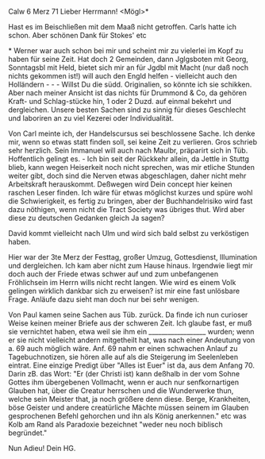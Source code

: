  Calw 6 Merz 71
Lieber Herrmann! <Mögl>*

Hast es im Beischließen mit dem Maaß nicht getroffen. Carls hatte ich schon. Aber schönen Dank für Stokes' etc

<Pfr Sam>* Werner war auch schon bei mir und scheint mir zu vielerlei im Kopf zu haben für seine Zeit. Hat doch 2 Gemeinden, dann Jglgsboten mit Georg, Sonntagsbl mit Held, bietet sich mir an für Jgdbl mit Macht (nur daß noch nichts gekommen ist!) will auch den Engld helfen - vielleicht auch den Holländern - - - Willst Du die südd. Originalien, so könnte ich sie schikken. Aber nach meiner Ansicht ist das nichts für Drummond & Co, da gehören Kraft- und Schlag-stücke hin, 1 oder 2 Duzd. auf einmal bekehrt und dergleichen. Unsere besten Sachen sind zu sinnig für dieses Geschlecht und laboriren an zu viel Kezerei oder Individualität.

Von Carl meinte ich, der Handelscursus sei beschlossene Sache. Ich denke mir, wenn so etwas statt finden soll, sei keine Zeit zu verlieren. 
Gros schrieb sehr herzlich. Sein Immanuel will auch nach Maulbr, präparirt sich in Tüb. Hoffentlich gelingt es. - Ich bin seit der Rückkehr allein, da Jettle in Stuttg blieb, kann wegen Heiserkeit noch nicht sprechen, was mir etliche Stunden weiter gibt, doch sind die Nerven etwas abgeschlagen, daher nicht mehr Arbeitskraft herauskommt. Deßwegen wird Dein concept hier keinen raschen Leser finden. Ich wäre für etwas möglichst kurzes und spüre wohl die Schwierigkeit, es fertig zu bringen, aber der Buchhandelrisiko wird fast dazu nöthigen, wenn nicht die Tract Society was übriges thut. Wird aber diese zu deutschen Gedanken gleich Ja sagen?

David kommt vielleicht nach Ulm und wird sich bald selbst zu verköstigen haben.

Hier war der 3te Merz der Festtag, großer Umzug, Gottesdienst, Illumination und dergleichen. Ich kam aber nicht zum Hause hinaus. Irgendwie liegt mir doch auch der Friede etwas schwer auf und zum unbefangenen Fröhlichsein im Herrn wills nicht recht langen. Wie wird es einem Volk gelingen wirklich dankbar sich zu erweisen? ist mir eine fast unlösbare Frage. Anläufe dazu sieht man doch nur bei sehr wenigen.

Von Paul kamen seine Sachen aus Tüb. zurück. Da finde ich nun curioser Weise keinen meiner Briefe aus der schweren Zeit. Ich glaube fast, er muß sie vernichtet haben, etwa weil sie ihm ein __________________ wurden; wenn er sie nicht vielleicht andern mitgetheilt hat, was nach einer Andeutung von a. 69 auch möglich wäre. Anf. 69 nahm er einen schwachen Anlauf zu Tagebuchnotizen, sie hören alle auf als die Steigerung im Seelenleben eintrat. Eine einzige Predigt über "Alles ist Euer" ist da, aus dem Anfang 70. Darin zB. das Wort: "Er (der Christi ist) kann deßhalb in der vom Sohne Gottes ihm übergebenen Vollmacht, wenn er auch nur senfkornartigen Glauben hat, über die Creatur herrschen und die Wunderwerke thun, welche sein Meister that, ja noch größere denn diese. Berge, Krankheiten, böse Geister und andere creatürliche Mächte müssen seinem im Glauben gesprochenen Befehl gehorchen und ihn als König anerkennen." etc was Kolb am Rand als Paradoxie bezeichnet "weder neu noch biblisch begründet."

 Nun Adieu! Dein HG.
